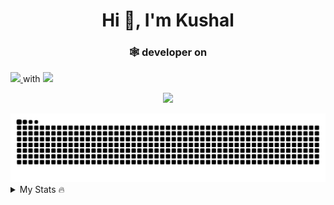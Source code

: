 <h1 align="center">Hi 👋, I'm Kushal</h1>
<h3 align="center">🕸️ developer on</h3>
<a href="https://skillicons.dev">
	<img src="https://upload.wikimedia.org/wikipedia/commons/4/41/Fedora_icon_%282021%29.svg"height="35" />
	</a>
	 with  
<a href="https://skillicons.dev">
	<img src="https://skillicons.dev/icons?i=neovim" height="35" />
	</a>
</h3>

<p>

<div align="center" width=50%>
<p>
<a href="https://skillicons.dev">
	<img src="https://skillicons.dev/icons?i=ts,go,next,nodejs,express,tailwind,mongodb,firebase,docker" />
	</a>
</p>
</div>

<div align="center">

 <img src="https://raw.githubusercontent.com/kushalsdesk/kushalsdesk/output/snake.svg" alt="Snake animation" />

</div>
<details>
  <summary>My Stats 🔥</summary>
    <div align="center">
    <table>
    <tr>
        <td>
        <p align="left">
	      <img src="https://github-readme-stats.vercel.app/api?username=kushalsdesk&count_private=true&show_icons=true&hide_border=true&theme=vue-dark" alt="kushalsdesk's Stats" height="180" />
      </p>
    </td>
    <td>
     <a href="#"><img src="https://github-readme-stats.vercel.app/api/top-langs/?username=kushalsdesk&hide=css,java,php&layout=compact&theme=vue-dark&hide_border=true" height="180"/></a>
    </td>
  </tr>
  </table>
</details>


